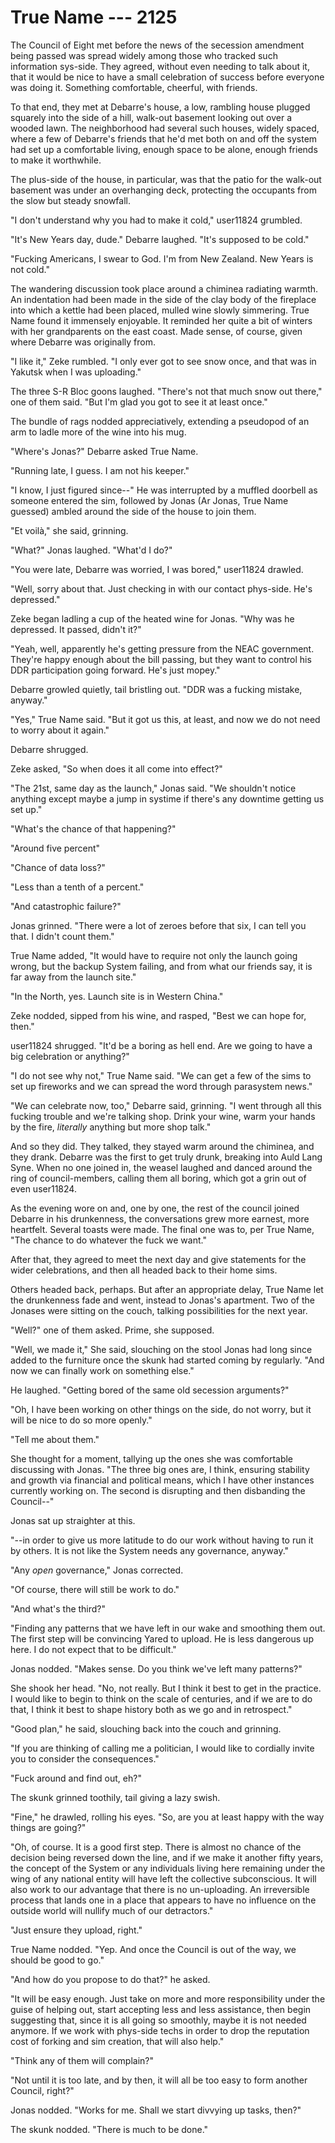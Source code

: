 # True Name --- 2125

The Council of Eight met before the news of the secession amendment being passed was spread widely among those who tracked such information sys-side. They agreed, without even needing to talk about it, that it would be nice to have a small celebration of success before everyone was doing it. Something comfortable, cheerful, with friends.

To that end, they met at Debarre's house, a low, rambling house plugged squarely into the side of a hill, walk-out basement looking out over a wooded lawn. The neighborhood had several such houses, widely spaced, where a few of Debarre's friends that he'd met both on and off the system had set up a comfortable living, enough space to be alone, enough friends to make it worthwhile.

The plus-side of the house, in particular, was that the patio for the walk-out basement was under an overhanging deck, protecting the occupants from the slow but steady snowfall.

"I don't understand why you had to make it cold," user11824 grumbled.

"It's New Years day, dude." Debarre laughed. "It's supposed to be cold."

"Fucking Americans, I swear to God. I'm from New Zealand. New Years is not cold."

The wandering discussion took place around a chiminea radiating warmth. An indentation had been made in the side of the clay body of the fireplace into which a kettle had been placed, mulled wine slowly simmering. True Name found it immensely enjoyable. It reminded her quite a bit of winters with her grandparents on the east coast. Made sense, of course, given where Debarre was originally from.

"I like it," Zeke rumbled. "I only ever got to see snow once, and that was in Yakutsk when I was uploading."

The three S-R Bloc goons laughed. "There's not that much snow out there," one of them said. "But I'm glad you got to see it at least once."

The bundle of rags nodded appreciatively, extending a pseudopod of an arm to ladle more of the wine into his mug.

"Where's Jonas?" Debarre asked True Name.

"Running late, I guess. I am not his keeper."

"I know, I just figured since--" He was interrupted by a muffled doorbell as someone entered the sim, followed by Jonas (Ar Jonas, True Name guessed) ambled around the side of the house to join them.

"Et voilà," she said, grinning.

"What?" Jonas laughed. "What'd I do?"

"You were late, Debarre was worried, I was bored," user11824 drawled.

"Well, sorry about that. Just checking in with our contact phys-side. He's depressed."

Zeke began ladling a cup of the heated wine for Jonas. "Why was he depressed. It passed, didn't it?"

"Yeah, well, apparently he's getting pressure from the NEAC government. They're happy enough about the bill passing, but they want to control his DDR participation going forward. He's just mopey."

Debarre growled quietly, tail bristling out. "DDR was a fucking mistake, anyway."

"Yes," True Name said. "But it got us this, at least, and now we do not need to worry about it again."

Debarre shrugged.

Zeke asked, "So when does it all come into effect?"

"The 21st, same day as the launch," Jonas said. "We shouldn't notice anything except maybe a jump in systime if there's any downtime getting us set up."

"What's the chance of that happening?"

"Around five percent"

"Chance of data loss?"

"Less than a tenth of a percent."

"And catastrophic failure?"

Jonas grinned. "There were a lot of zeroes before that six, I can tell you that. I didn't count them."

True Name added, "It would have to require not only the launch going wrong, but the backup System failing, and from what our friends say, it is far away from the launch site."

"In the North, yes. Launch site is in Western China."

Zeke nodded, sipped from his wine, and rasped, "Best we can hope for, then."

user11824 shrugged. "It'd be a boring as hell end. Are we going to have a big celebration or anything?"

"I do not see why not," True Name said. "We can get a few of the sims to set up fireworks and we can spread the word through parasystem news."

"We can celebrate now, too," Debarre said, grinning. "I went through all this fucking trouble and we're talking shop. Drink your wine, warm your hands by the fire, *literally* anything but more shop talk."

And so they did. They talked, they stayed warm around the chiminea, and they drank. Debarre was the first to get truly drunk, breaking into Auld Lang Syne. When no one joined in, the weasel laughed and danced around the ring of council-members, calling them all boring, which got a grin out of even user11824.

As the evening wore on and, one by one, the rest of the council joined Debarre in his drunkenness, the conversations grew more earnest, more heartfelt. Several toasts were made. The final one was to, per True Name, "The chance to do whatever the fuck we want."

After that, they agreed to meet the next day and give statements for the wider celebrations, and then all headed back to their home sims.

Others headed back, perhaps. But after an appropriate delay, True Name let the drunkenness fade and went, instead to Jonas's apartment. Two of the Jonases were sitting on the couch, talking possibilities for the next year.

"Well?" one of them asked. Prime, she supposed.

"Well, we made it," She said, slouching on the stool Jonas had long since added to the furniture once the skunk had started coming by regularly. "And now we can finally work on something else."

He laughed. "Getting bored of the same old secession arguments?"

"Oh, I have been working on other things on the side, do not worry, but it will be nice to do so more openly."

"Tell me about them."

She thought for a moment, tallying up the ones she was comfortable discussing with Jonas. "The three big ones are, I think, ensuring stability and growth via financial and political means, which I have other instances currently working on. The second is disrupting and then disbanding the Council--"

Jonas sat up straighter at this.

"--in order to give us more latitude to do our work without having to run it by others. It is not like the System needs any governance, anyway."

"Any *open* governance," Jonas corrected.

"Of course, there will still be work to do."

"And what's the third?"

"Finding any patterns that we have left in our wake and smoothing them out. The first step will be convincing Yared to upload. He is less dangerous up here. I do not expect that to be difficult."

Jonas nodded. "Makes sense. Do you think we've left many patterns?"

She shook her head. "No, not really. But I think it best to get in the practice. I would like to begin to think on the scale of centuries, and if we are to do that, I think it best to shape history both as we go and in retrospect."

"Good plan," he said, slouching back into the couch and grinning.

"If you are thinking of calling me a politician, I would like to cordially invite you to consider the consequences."

"Fuck around and find out, eh?"

The skunk grinned toothily, tail giving a lazy swish.

"Fine," he drawled, rolling his eyes. "So, are you at least happy with the way things are going?"

"Oh, of course. It is a good first step. There is almost no chance of the decision being reversed down the line, and if we make it another fifty years, the concept of the System or any individuals living here remaining under the wing of any national entity will have left the collective subconscious. It will also work to our advantage that there is no un-uploading. An irreversible process that lands one in a place that appears to have no influence on the outside world will nullify much of our detractors."

"Just ensure they upload, right."

True Name nodded. "Yep. And once the Council is out of the way, we should be good to go."

"And how do you propose to do that?" he asked.

"It will be easy enough. Just take on more and more responsibility under the guise of helping out, start accepting less and less assistance, then begin suggesting that, since it is all going so smoothly, maybe it is not needed anymore. If we work with phys-side techs in order to drop the reputation cost of forking and sim creation, that will also help."

"Think any of them will complain?"

"Not until it is too late, and by then, it will all be too easy to form another Council, right?"

Jonas nodded. "Works for me. Shall we start divvying up tasks, then?"

The skunk nodded. "There is much to be done."
